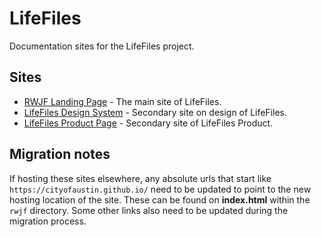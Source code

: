 # LifeFiles
Documentation sites for the LifeFiles project.

## Sites

- [RWJF Landing Page](https://cityofaustin.github.io/lifefiles-documentation/rwjf) - The main site of LifeFiles.
- [LifeFiles Design System](https://cityofaustin.github.io/lifefiles-documentation/design-system) - Secondary site on design of LifeFiles.
- [LifeFiles Product Page](https://cityofaustin.github.io/lifefiles-documentation/product) - Secondary site of LifeFiles Product.

## Migration notes

If hosting these sites elsewhere, any absolute urls that start like `https://cityofaustin.github.io/` need to be updated to point to the new hosting location of the site. These can be found on **index.html** within the `rwjf` directory. Some other links also need to be updated during the migration process.
